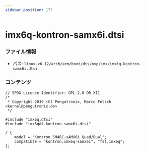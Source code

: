 ```yaml
---
sidebar_position: 175
---
```

# imx6q-kontron-samx6i.dtsi

### ファイル情報

- パス: `linux-v6.12/arch/arm/boot/dts/nxp/imx/imx6q-kontron-samx6i.dtsi`

### コンテンツ

```dtsi
// SPDX-License-Identifier: GPL-2.0 OR X11
/*
 * Copyright 2019 (C) Pengutronix, Marco Felsch <kernel@pengutronix.de>
 */

#include "imx6q.dtsi"
#include "imx6qdl-kontron-samx6i.dtsi"

/ {
	model = "Kontron SMARC-sAMX6i Quad/Dual";
	compatible = "kontron,imx6q-samx6i", "fsl,imx6q";
};

```
